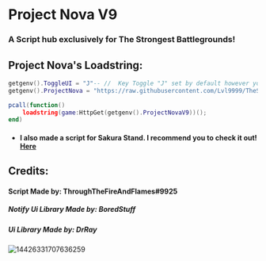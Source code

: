 # Project Nova V9
### A Script hub exclusively for The Strongest Battlegrounds!

## Project Nova's Loadstring:
```lua
getgenv().ToggleUI = "J"-- //  Key Toggle "J" set by default however you can change it.
getgenv().ProjectNova = "https://raw.githubusercontent.com/Lvl9999/TheStrongestBattlegrounds/main/ProjectNovaV9";

pcall(function()
    loadstring(game:HttpGet(getgenv().ProjectNovaV9))();
end)
```
- #### I also made a script for Sakura Stand. I recommend you to check it out! [Here](https://github.com/Lvl9999/SakuraStand)

## Credits:

#### Script Made by: ThroughTheFireAndFlames#9925
##### Notify Ui Library Made by: BoredStuff
##### Ui Library Made by: DrRay

![14426331707636259](https://github.com/Lvl9999/TheStrongestBattlegrounds/assets/123672448/15b21e4d-35ef-4697-a2a0-a14bf39d2b62)
